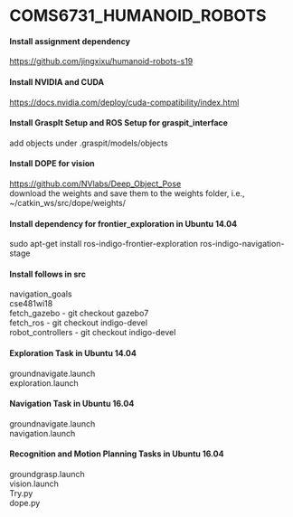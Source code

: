 # COMS6731_HUMANOID_ROBOTS

#### Install assignment dependency
https://github.com/jingxixu/humanoid-robots-s19

#### Install NVIDIA and CUDA
https://docs.nvidia.com/deploy/cuda-compatibility/index.html

#### Install GraspIt Setup and ROS Setup for graspit_interface
add objects under .graspit/models/objects

#### Install DOPE for vision
https://github.com/NVlabs/Deep_Object_Pose  
download the weights and save them to the weights folder, i.e., ~/catkin_ws/src/dope/weights/

#### Install dependency for frontier_exploration in Ubuntu 14.04
sudo apt-get install ros-indigo-frontier-exploration ros-indigo-navigation-stage

#### Install follows in src
navigation_goals  
cse481wi18  
fetch_gazebo - git checkout gazebo7  
fetch_ros - git checkout indigo-devel  
robot_controllers - git checkout indigo-devel

#### Exploration Task in Ubuntu 14.04
groundnavigate.launch  
exploration.launch  

#### Navigation Task in Ubuntu 16.04
groundnavigate.launch  
navigation.launch  

#### Recognition and Motion Planning Tasks in Ubuntu 16.04
groundgrasp.launch  
vision.launch  
Try.py  
dope.py  
